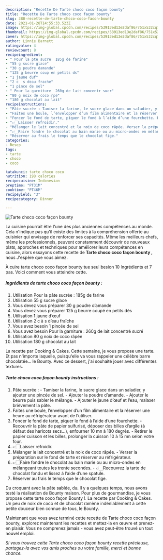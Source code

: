 ```yaml
---
description: "Recette De Tarte choco coco façon bounty"
title: "Recette De Tarte choco coco façon bounty"
slug: 380-recette-de-tarte-choco-coco-facon-bounty
date: 2021-01-28T14:55:33.523Z
image: https://img-global.cpcdn.com/recipes/53913ed13e2daf86/751x532cq70/tarte-choco-coco-facon-bounty-photo-principale-de-la-recette.jpg
thumbnail: https://img-global.cpcdn.com/recipes/53913ed13e2daf86/751x532cq70/tarte-choco-coco-facon-bounty-photo-principale-de-la-recette.jpg
cover: https://img-global.cpcdn.com/recipes/53913ed13e2daf86/751x532cq70/tarte-choco-coco-facon-bounty-photo-principale-de-la-recette.jpg
author: Linnie Barnett
ratingvalue: 4
reviewcount: 8
recipeingredient:
- " Pour la pte sucre  185g de farine"
- "55 g sucre glace"
- "30 g poudre damande"
- "125 g beurre coup en petits ds"
- "1 jaune duf"
- "2 c  s deau frache"
- "1 pince de sel"
- " Pour la garniture  260g de lait concentr sucr"
- "80 g noix de coco rpe"
- "180 g chocolat au lait"
recipeinstructions:
- "Pâte sucrée : Tamiser la farine, le sucre glace dans un saladier, y ajouter une pincée de sel. Ajouter la poudre d’amande. Ajouter le beurre puis sabler le mélange. Ajouter le jaune d’œuf et l’eau, malaxer brièvement la pâte."
- "Faites une boule, l’envelopper d’un film alimentaire et la réserver une heure au réfrigérateur avant de l’utiliser."
- "Foncer le fond de tarte, piquer le fond à l’aide d’une fourchette. Recouvrir la pâte de papier sulfurisé, déposer des billes d’argile (à défaut des haricots secs...), enfourner 10 mn à 180 degrés. Retirer le papier cuisson et les billes, prolonger la cuisson 10 à 15 mn selon votre four."
- "👉🏻Laisser refroidir."
- "Mélanger le lait concentré et la noix de coco râpée. Verser la préparation sur le fond de tarte et réserver au réfrigérateur."
- "👉🏻Faire fondre le chocolat au bain marie ou au micro-ondes en mélangeant toutes les trente secondes. 👉🏻Recouvrez la tarte de chocolat fondu et lissez à l’aide d’une spatule."
- "Réserver au frais le temps que le chocolat fige."
categories:
- Resep
tags:
- tarte
- choco
- coco

katakunci: tarte choco coco 
nutrition: 198 calories
recipecuisine: Indonesian
preptime: "PT31M"
cooktime: "PT46M"
recipeyield: "3"
recipecategory: Dinner

---
```



![Tarte choco coco façon bounty](https://img-global.cpcdn.com/recipes/53913ed13e2daf86/751x532cq70/tarte-choco-coco-facon-bounty-photo-principale-de-la-recette.jpg)

La cuisine pourrait être l'une des plus anciennes compétences au monde. Cela n'indique pas qu'il existe des limites à la compréhension offerte au cuisinier qui envisage de renforcer ses capacités. Même les meilleurs chefs, même les professionnels, peuvent constamment découvrir de nouveaux plats, approches et techniques pour améliorer leurs compétences en cuisine, alors essayons cette recette de <strong> Tarte choco coco façon bounty </strong>, nous J'espère que vous aimez.

<!--inarticleads1-->

À cuire tarte choco coco façon bounty tue seul besion 10 Ingrédients et 7 pas. Voici comment vous atteindre cette.

##### Ingrédients de tarte choco coco façon bounty :

1. Utilisation  Pour la pâte sucrée : 185g de farine
1. Utilisation 55 g sucre glace
1. Vous devez vous préparer 30 g poudre d’amande
1. Vous devez vous préparer 125 g beurre coupé en petits dés
1. Utilisation 1 jaune d’œuf
1. Utilisation 2 c à s d’eau fraîche
1. Vous avez besoin 1 pincée de sel
1. Vous avez besoin  Pour la garniture : 260g de lait concentré sucré
1. Utilisation 80 g noix de coco râpée
1. Utilisation 180 g chocolat au lait


La recette par Cooking &amp; Cakes. Cette semaine, je vous propose une tarte. Et pas n&#39;importe laquelle, puisqu&#39;elle va vous rappeler une célèbre barre chocolatée… le Bounty. Avec ce dessert, j&#39;ai souhaité jouer avec différentes textures. 

<!--inarticleads2-->

##### Tarte choco coco façon bounty instructions :

1. Pâte sucrée : - Tamiser la farine, le sucre glace dans un saladier, y ajouter une pincée de sel. - Ajouter la poudre d’amande. - Ajouter le beurre puis sabler le mélange. - Ajouter le jaune d’œuf et l’eau, malaxer brièvement la pâte.
1. Faites une boule, l’envelopper d’un film alimentaire et la réserver une heure au réfrigérateur avant de l’utiliser.
1. Foncer le fond de tarte, piquer le fond à l’aide d’une fourchette. - Recouvrir la pâte de papier sulfurisé, déposer des billes d’argile (à défaut des haricots secs...), enfourner 10 mn à 180 degrés. - Retirer le papier cuisson et les billes, prolonger la cuisson 10 à 15 mn selon votre four.
1. 👉🏻Laisser refroidir.
1. Mélanger le lait concentré et la noix de coco râpée. - Verser la préparation sur le fond de tarte et réserver au réfrigérateur.
1. 👉🏻Faire fondre le chocolat au bain marie ou au micro-ondes en mélangeant toutes les trente secondes. - 👉🏻Recouvrez la tarte de chocolat fondu et lissez à l’aide d’une spatule.
1. Réserver au frais le temps que le chocolat fige.


Du croquant avec la pâte sablée, du. Il y a quelques temps, nous avons testé la réalisation de Bounty maison. Pour plus de gourmandise, je vous propose cette tarte coco façon Bounty !. La recette par Cooking &amp; Cakes. Un peu de noix de coco et de chocolat ramène indéniablement à cette petite douceur bien connue de tous, le Bounty. 

<!--inarticleads1-->

<p>
Maintenant que vous avez terminé cette recette de Tarte choco coco façon bounty, explorez maintenant les recettes et mettez-la en œuvre et prenez-en plaisir. Vous ne comprenez jamais - vous avez peut-être trouvé un tout nouvel emploi.
</p>

<p>
<i>Si vous trouvez cette Tarte choco coco façon bounty recette précieuse, partagez-la avec vos amis proches ou votre famille, merci et bonne chance.</i>
</p>
